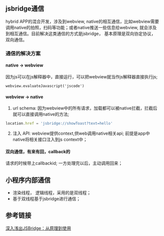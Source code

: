  ## jsbridge通信
 hybrid APP的混合开发，涉及到webview, native的相互通信，比如webview需要调用native的拍照，扫码等功能；或者native推送一些信息给webview, 就会涉及到相互通信。目前解决这类通信的方式是jsbridge， 基本原理是双向协定协议，双向通信。


### 通信的解决方案
####  native -> webview
因为js可以在js解释器中，直接运行，可以把webview就当作js解释器直接执行js;
```
webview.evaluateJavascript('jscode')
```

#### webview -> native
1. url schema: 因为webview中的所有请求，加载都可以被native拦截，拦截后就可以直接调用native的方法;
```js
location.href = 'jsbridge://showToast?text=hello'
```
2. 注入 API: webview提供context,供web调用native相关api; 前提是app中native将相关接口注入到js context中；

#### 双向通信，有来有回，callback的
请求的时候带上callbackid; 一方处理完以后，主动调用回来；

## 小程序内部通信
- 渲染线程， 逻辑线程，采用的是双线程；
- 基于双线程基于jsbridge进行通信；


## 参考链接
[深入浅出JSBridge：从原理到使用](https://juejin.cn/post/6936814903021797389#heading-4)




